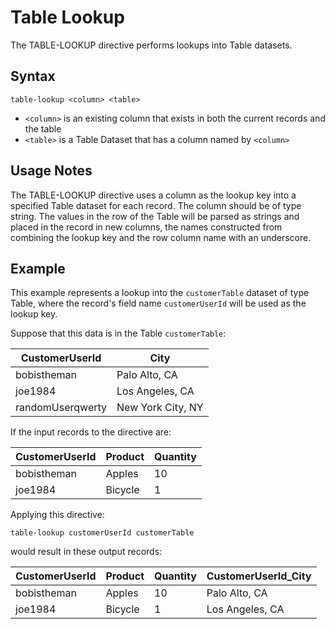 # Table Lookup

The TABLE-LOOKUP directive performs lookups into Table datasets.


## Syntax
```
table-lookup <column> <table>
```

* `<column>` is an existing column that exists in both the current records and the table
* `<table>` is a Table Dataset that has a column named by `<column>`


## Usage Notes

The TABLE-LOOKUP directive uses a column as the lookup key into a specified Table
dataset for each record. The column should be of type string. The values in the row of the
Table will be parsed as strings and placed in the record in new columns, the names
constructed from combining the lookup key and the row column name with an underscore.


## Example

This example represents a lookup into the `customerTable` dataset of type Table, where the
record's field name `customerUserId` will be used as the lookup key.

Suppose that this data is in the Table `customerTable`:

| CustomerUserId   | City              |
| ---------------- | ----------------- |
| bobistheman      | Palo Alto, CA     |
| joe1984          | Los Angeles, CA   |
| randomUserqwerty | New York City, NY |

If the input records to the directive are:

| CustomerUserId | Product | Quantity |
| -------------- | ------- | -------- |
| bobistheman    | Apples  | 10       |
| joe1984        | Bicycle | 1        |

Applying this directive:
```
table-lookup customerUserId customerTable
```

would result in these output records:

| CustomerUserId | Product | Quantity | CustomerUserId_City |
| -------------- | ------- | -------- | ------------------- |
| bobistheman    | Apples  | 10       | Palo Alto, CA       |
| joe1984        | Bicycle | 1        | Los Angeles, CA     |
